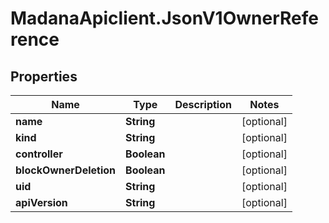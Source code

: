 # MadanaApiclient.JsonV1OwnerReference

## Properties

Name | Type | Description | Notes
------------ | ------------- | ------------- | -------------
**name** | **String** |  | [optional] 
**kind** | **String** |  | [optional] 
**controller** | **Boolean** |  | [optional] 
**blockOwnerDeletion** | **Boolean** |  | [optional] 
**uid** | **String** |  | [optional] 
**apiVersion** | **String** |  | [optional] 


